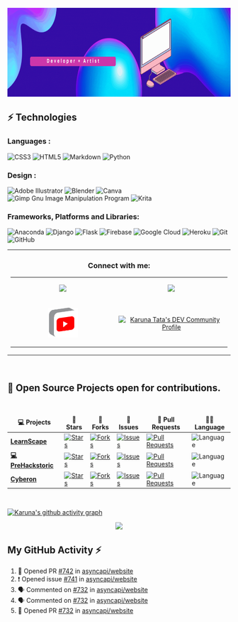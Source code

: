 <p align="center">
  <img width="1000px" height="200px" src="readme.gif" alt="hello">
</p>

							 
## ⚡ Technologies

### Languages :
![CSS3](https://img.shields.io/badge/css3-%231572B6.svg?style=for-the-badge&logo=css3&logoColor=white)
![HTML5](https://img.shields.io/badge/html5-%23E34F26.svg?style=for-the-badge&logo=html5&logoColor=white)
![Markdown](https://img.shields.io/badge/markdown-%23000000.svg?style=for-the-badge&logo=markdown&logoColor=white)
![Python](https://img.shields.io/badge/python-3670A0?style=for-the-badge&logo=python&logoColor=ffdd54)

### Design :
![Adobe Illustrator](https://img.shields.io/badge/adobe%20illustrator-%23FF9A00.svg?style=for-the-badge&logo=adobe%20illustrator&logoColor=white)
![Blender](https://img.shields.io/badge/blender-%23F5792A.svg?style=for-the-badge&logo=blender&logoColor=white)
![Canva](https://img.shields.io/badge/Canva-%2300C4CC.svg?style=for-the-badge&logo=Canva&logoColor=white)
![Gimp Gnu Image Manipulation Program](https://img.shields.io/badge/Gimp-657D8B?style=for-the-badge&logo=gimp&logoColor=FFFFFF)
![Krita](https://img.shields.io/badge/Krita-203759?style=for-the-badge&logo=krita&logoColor=EEF37B)

### Frameworks, Platforms and Libraries:
![Anaconda](https://img.shields.io/badge/Anaconda-%2344A833.svg?style=for-the-badge&logo=anaconda&logoColor=white)
![Django](https://img.shields.io/badge/django-%23092E20.svg?style=for-the-badge&logo=django&logoColor=white)
![Flask](https://img.shields.io/badge/flask-%23000.svg?style=for-the-badge&logo=flask&logoColor=white)
![Firebase](https://img.shields.io/badge/firebase-%23039BE5.svg?style=for-the-badge&logo=firebase)
![Google Cloud](https://img.shields.io/badge/GoogleCloud-%234285F4.svg?style=for-the-badge&logo=google-cloud&logoColor=white)
![Heroku](https://img.shields.io/badge/heroku-%23430098.svg?style=for-the-badge&logo=heroku&logoColor=white)
![Git](https://img.shields.io/badge/git-%23F05033.svg?style=for-the-badge&logo=git&logoColor=white)
![GitHub](https://img.shields.io/badge/github-%23121011.svg?style=for-the-badge&logo=github&logoColor=white)

<table align="center" width="100%">
    </td>
    <td align="center">
      <h3>Connect with me:</h3>
      <table>
        <tr>
          <td align="left" width="300">
<p align="center">
            <a href="https://twitter.com/starlightknown">
              <img width="30%" src="https://cdn2.iconfinder.com/data/icons/social-media-2199/64/social_media_isometric_6-twitter-512.png" />
            </a>
</p>
          </td>
	  <td align="left" width="300">
<p align="center">
            <a href="https://www.linkedin.com/in/karuna-tata63/">
              <img width="30%"src="https://cdn2.iconfinder.com/data/icons/social-media-2199/64/social_media_isometric_14-linkedin-512.png" />
            </a>
</p>
          </td>    
        </tr>
	<tr>
          <td align="left" width="300">
<p align="center">
            <a href="https://www.youtube.com/channel/UCDOJcRyIWd2k2wFSfme5CVA">
              <img width="30%"src="iconfinder_social_media_isometric_2-youtube_3529652.png" />
            </a>
</p>
          </td>
	  <td align="left" width="300">
<p align="center">
            <a href="https://dev.to/starlightknown">
  <img src="https://d2fltix0v2e0sb.cloudfront.net/dev-badge.svg" alt="Karuna Tata's DEV Community Profile" width="30%">
</a>
      
</p>
          </td>  
	</tr>
      </table>
    </td>
  </tr>
</table>

<br />

 <h2>🥇 Open Source Projects open for contributions. </h2>


  <br />
  <table>
    <thead align="center">
      <tr border: none;>
        <td><b>💻 Projects</b></td>
        <td><b>🌟 Stars</b></td>
        <td><b>🍴 Forks</b></td>
        <td><b>🐛 Issues</b></td>
        <td><b>🔔 Pull Requests</b></td>
        <td><b>👨‍💻 Language</b></td>
      </tr>
    </thead>
    <tbody>
      <tr>
	<td><a href="https://github.com/starlightknown/LearnScape"><b> LearnScape </b></a></td>
        <td><a href="https://github.com/starlightknown/LearnScape/stargazers">
	<img alt="Stars" src="https://img.shields.io/github/stars/starlightknown/LearnScape?style=flat-square&labelColor=343b41"/>
	</a></td>
        <td><a href="https://github.com/starlightknown/LearnScape/network/members">
        <img alt="Forks" src="https://img.shields.io/github/forks/starlightknown/LearnScape?style=flat-square&labelColor=343b41"/>
	</a></td>
	<td><a href="https://github.com/starlightknown/LearnScape/issues">
	<img alt="Issues" src="https://img.shields.io/github/issues/starlightknown/LearnScape?style=flat-square"/>
	</a></td>
        <td><a href="https://github.com/starlightknown/LearnScape/pulls">
	<img alt="Pull Requests" src="https://img.shields.io/github/issues-pr/starlightknown/LearnScape?style=flat-square"/>
	</a></td>
        <td><img alt="Language" src="https://img.shields.io/github/languages/top/starlightknown/LearnScape?style=flat-square"/></td>
      </tr>
      <tr>
	<td><a href="https://github.com/starlightknown/Prehackstoric-Hack"><b>💻 PreHackstoric</b></a></td>
        <td><a href="https://github.com/starlightknown/Prehackstoric-Hack/stargazers">
	<img alt="Stars" src="https://img.shields.io/github/stars/starlightknown/Prehackstoric-Hack?style=flat-square&labelColor=343b41"/>
	</a></td>
        <td><a href="https://github.com/starlightknown/Prehackstoric-Hack/network/members">
	<img alt="Forks" src="https://img.shields.io/github/forks/starlightknown/Prehackstoric-Hack?style=flat-square&labelColor=343b41"/>
	</a></td>
        <td><a href="https://github.com/starlightknown/Prehackstoric-Hack/issues">
	<img alt="Issues" src="https://img.shields.io/github/issues/starlightknown/Prehackstoric-Hack?style=flat-square"/>
	</a></td>
        <td><a href="https://github.com/starlightknown/Prehackstoric-Hack/pulls">
	<img alt="Pull Requests" src="https://img.shields.io/github/issues-pr/starlightknown/Prehackstoric-Hack?style=flat-square"/>
	</a></td>
        <td><img alt="Language" src="https://img.shields.io/github/languages/top/starlightknown/Prehackstoric-Hack?label=Python&style=flat-square"/></td>
      <tr>
	<td><a href="https://github.com/starlightknown/Cyberon"><b> Cyberon </b></a></td>
        <td><a href="https://github.com/starlightknown/Cyberon/stargazers">
	<img alt="Stars" src="https://img.shields.io/github/stars/starlightknown/Cyberon?style=flat-square&labelColor=343b41"/>
	</a></td>
        <td><a href="https://github.com/starlightknown/Cyberon/network/members">
	<img alt="Forks" src="https://img.shields.io/github/forks/starlightknown/Cyberon?style=flat-square&labelColor=343b41"/>
	</a></td>
        <td><a href="https://github.com/starlightknown/Cyberon/issues">
	<img alt="Issues" src="https://img.shields.io/github/issues/starlightknown/Cyberon?style=flat-square"/>
	</a></td>
        <td><a href="https://github.com/starlightknown/Cyberon/pulls">
	<img alt="Pull Requests" src="https://img.shields.io/github/issues-pr/starlightknown/Cyberon?style=flat-square"/>
	</a></td>
        <td><img alt="Language" src="https://img.shields.io/github/languages/top/starlightknown/Cyberon?style=flat-square"/></td>
      </tr>
      
  </tbody>
  </table>

<br/>  

 [![Karuna's github activity graph](https://activity-graph.herokuapp.com/graph?username=starlightknown&theme=xcode)](https://git.io/starlightknown)
<p align="center">
	
  <img width="48%" src="https://github-readme-streak-stats.herokuapp.com/?user=starlightknown&theme=tokyonight" />
</p>


## My GitHub Activity ⚡
<!--START_SECTION:activity-->
1. 💪 Opened PR [#742](https://github.com/asyncapi/website/pull/742) in [asyncapi/website](https://github.com/asyncapi/website)
2. ❗️ Opened issue [#741](https://github.com/asyncapi/website/issues/741) in [asyncapi/website](https://github.com/asyncapi/website)
3. 🗣 Commented on [#732](https://github.com/asyncapi/website/issues/732) in [asyncapi/website](https://github.com/asyncapi/website)
4. 🗣 Commented on [#732](https://github.com/asyncapi/website/issues/732) in [asyncapi/website](https://github.com/asyncapi/website)
5. 💪 Opened PR [#732](https://github.com/asyncapi/website/pull/732) in [asyncapi/website](https://github.com/asyncapi/website)
<!--END_SECTION:activity-->
